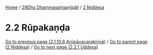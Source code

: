 
[Home](/) / [29Dhs Dhammasaṅgaṇīpāḷi](../../29Dhs.md) / [2 Niddesa](../2.md)

# 2.2 Rūpakaṇḍa


[Go to previous page (2.1.10.6 Arūpāvacarakiriyā)](2.1/2.1.10/2.1.10.6.md) / [Go to parent page (2 Niddesa)](../2.md) / [Go to next page (2.2.1 Uddesa)](2.2/2.2.1.md)


